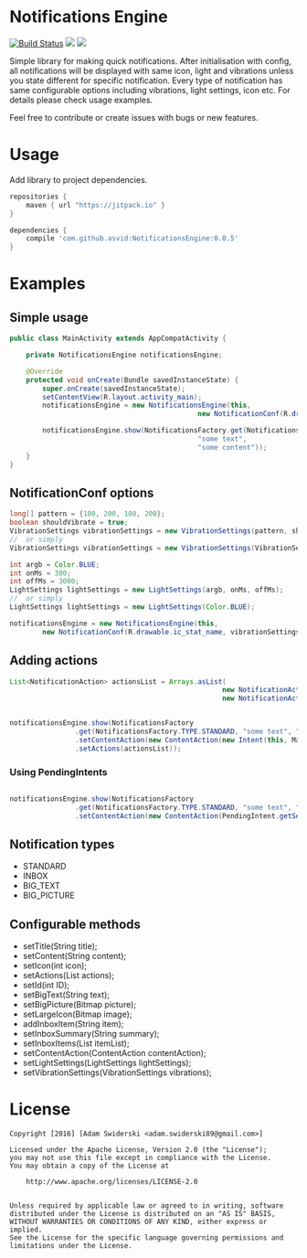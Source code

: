 # Notifications Engine 
[![Build Status](https://travis-ci.org/asvid/NotificationsEngine.svg?branch=master)](https://travis-ci.org/asvid/NotificationsEngine)
[![](https://jitpack.io/v/asvid/NotificationsEngine.svg)](https://jitpack.io/#asvid/NotificationsEngine) 
<a href="http://www.methodscount.com/?lib=com.github.asvid%3ANotificationsEngine%3A0.0.5"><img src="https://img.shields.io/badge/Methods and size-49 | 7 KB-e91e63.svg"/></a>


Simple library for making quick notifications. After initialisation with config, all notifications will be displayed with same icon, light and vibrations unless you state different for specific notification. 
Every type of notification has same configurable options including vibrations, light settings, icon etc. For details please check usage examples.

Feel free to contribute or create issues with bugs or new features.
 
# Usage
Add library to project dependencies.

```groovy
repositories {
    maven { url "https://jitpack.io" }
}

dependencies {
    compile 'com.github.asvid:NotificationsEngine:0.0.5'
}
```
# Examples

## Simple usage
```java
public class MainActivity extends AppCompatActivity {

    private NotificationsEngine notificationsEngine;

    @Override
    protected void onCreate(Bundle savedInstanceState) {
        super.onCreate(savedInstanceState);
        setContentView(R.layout.activity_main);
        notificationsEngine = new NotificationsEngine(this,
                                              new NotificationConf(R.drawable.ic_stat_name));

        notificationsEngine.show(NotificationsFactory.get(NotificationsFactory.TYPE.STANDARD,
                                              "some text", 
                                              "some content"));
    }
}
```
## NotificationConf options
```java
long[] pattern = {100, 200, 100, 200};
boolean shouldVibrate = true;
VibrationSettings vibrationSettings = new VibrationSettings(pattern, shouldVibrate);
//  or simply
VibrationSettings vibrationSettings = new VibrationSettings(VibrationSettings.STD_VIBRATION);

int argb = Color.BLUE;
int onMs = 300;
int offMs = 3000;
LightSettings lightSettings = new LightSettings(argb, onMs, offMs);
//  or simply
LightSettings lightSettings = new LightSettings(Color.BLUE); 

notificationsEngine = new NotificationsEngine(this,
        new NotificationConf(R.drawable.ic_stat_name, vibrationSettings, lightSettings).setSameID(false));
```


## Adding actions
```java
List<NotificationAction> actionsList = Arrays.asList(
                                                    new NotificationAction("action", intent, this),
                                                    new NotificationAction("action 2", intent, this));


notificationsEngine.show(NotificationsFactory
                .get(NotificationsFactory.TYPE.STANDARD, "some text", "some content")
                .setContentAction(new ContentAction(new Intent(this, MainActivity.class), this))
                .setActions(actionsList));
```
### Using PendingIntents
```java

notificationsEngine.show(NotificationsFactory
                .get(NotificationsFactory.TYPE.STANDARD, "some text", "some content")
                .setContentAction(new ContentAction(PendingIntent.getService(context, 0, intent, 0))));
```

## Notification types
- STANDARD
- INBOX
- BIG_TEXT
- BIG_PICTURE

## Configurable methods
- setTitle(String title);
- setContent(String content);
- setIcon(int icon);
- setActions(List<NotificationAction> actions);
- setId(int ID);
- setBigText(String text);
- setBigPicture(Bitmap picture);
- setLargeIcon(Bitmap image);
- addInboxItem(String item);
- setInboxSummary(String summary);
- setInboxItems(List<String> itemList);
- setContentAction(ContentAction contentAction);
- setLightSettings(LightSettings lightSettings);
- setVibrationSettings(VibrationSettings vibrations);

# License

    Copyright [2016] [Adam Świderski <adam.swiderski89@gmail.com>]
    
    Licensed under the Apache License, Version 2.0 (the "License");
    you may not use this file except in compliance with the License.
    You may obtain a copy of the License at
    
    	http://www.apache.org/licenses/LICENSE-2.0
        
    
    Unless required by applicable law or agreed to in writing, software
    distributed under the License is distributed on an "AS IS" BASIS,
    WITHOUT WARRANTIES OR CONDITIONS OF ANY KIND, either express or implied.
    See the License for the specific language governing permissions and
    limitations under the License.
